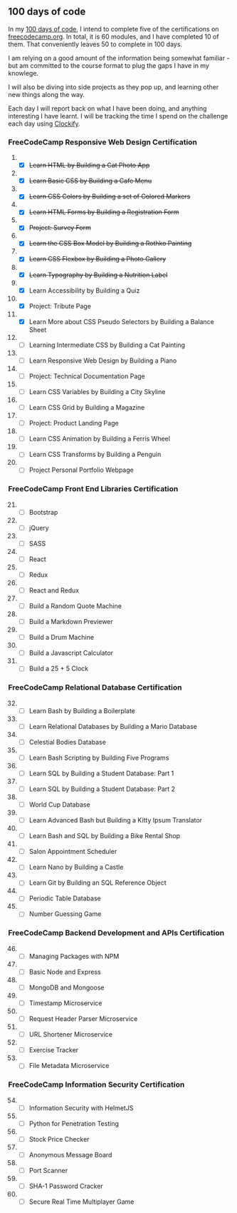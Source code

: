 ## 100 days of code

In my [100 days of code](https://www.100daysofcode.com/), I intend to complete five of the certifications on [freecodecamp.org](https://www.freecodecamp.org/).
In total, it is 60 modules, and I have completed 10 of them. That conveniently leaves 50 to complete in 100 days. 

I am relying on a good amount of the information being somewhat familiar - but am committed to the course format to plug the gaps I have in my knowlege.

I will also be diving into side projects as they pop up, and learning other new things along the way. 

Each day I will report back on what I have been doing, and anything interesting I have learnt. I will be tracking
the time I spend on the challenge each day using [Clockify](https://clockify.me/).

### FreeCodeCamp Responsive Web Design Certification
1. - [x] ~~Learn HTML by Building a Cat Photo App~~
2. - [x] ~~Learn Basic CSS by Building a Cafe Menu~~
3. - [x] ~~Learn CSS Colors by Building a set of Colored Markers~~
4. - [x] ~~Learn HTML Forms by Building a Registration Form~~
5. - [x] ~~Project: Survey Form~~
6. - [x] ~~Learn the CSS Box Model by Building a Rothko Painting~~
7. - [x] ~~Learn CSS Flexbox by Building a Photo Gallery~~
8. - [x] ~~Learn Typography by Building a Nutrition Label~~
9. - [x] Learn Accessibility by Building a Quiz
10. - [x] Project: Tribute Page
11. - [x] Learn More about CSS Pseudo Selectors by Building a Balance Sheet
12. - [ ] Learning Intermediate CSS by Building a Cat Painting
13. - [ ] Learn Responsive Web Design by Building a Piano
14. - [ ] Project: Technical Documentation Page
15. - [ ] Learn CSS Variables by Building a City Skyline
16. - [ ] Learn CSS Grid by Building a Magazine
17. - [ ] Project: Product Landing Page
18. - [ ] Learn CSS Animation by Building a Ferris Wheel
19. - [ ] Learn CSS Transforms by Building a Penguin
20. - [ ] Project Personal Portfolio Webpage

### FreeCodeCamp Front End Libraries Certification
21. - [ ] Bootstrap
22. - [ ] jQuery
23. - [ ] SASS
24. - [ ] React
25. - [ ] Redux
26. - [ ] React and Redux
27. - [ ] Build a Random Quote Machine
28. - [ ] Build a Markdown Previewer
29. - [ ] Build a Drum Machine
30. - [ ] Build a Javascript Calculator
31. - [ ] Build a 25 + 5 Clock

### FreeCodeCamp Relational Database Certification
32. - [ ] Learn Bash by Building a Boilerplate
33. - [ ] Learn Relational Databases by Building a Mario Database
34. - [ ] Celestial Bodies Database
35. - [ ] Learn Bash Scripting by Building Five Programs
36. - [ ] Learn SQL by Building a Student Database: Part 1
37. - [ ] Learn SQL by Building a Student Database: Part 2
38. - [ ] World Cup Database
39. - [ ] Learn Advanced Bash but Building a Kitty Ipsum Translator
40. - [ ] Learn Bash and SQL by Building a Bike Rental Shop
41. - [ ] Salon Appointment Scheduler
42. - [ ] Learn Nano by Building a Castle
43. - [ ] Learn Git by Building an SQL Reference Object
44. - [ ] Periodic Table Database
45. - [ ] Number Guessing Game

### FreeCodeCamp Backend Development and APIs Certification
46. - [ ] Managing Packages with NPM
47. - [ ] Basic Node and Express
48. - [ ] MongoDB and Mongoose
49. - [ ] Timestamp Microservice
50. - [ ] Request Header Parser Microservice
51. - [ ] URL Shortener Microservice
52. - [ ] Exercise Tracker
53. - [ ] File Metadata Microservice

### FreeCodeCamp Information Security Certification
54. - [ ] Information Security with HelmetJS
55. - [ ] Python for Penetration Testing
56. - [ ] Stock Price Checker
57. - [ ] Anonymous Message Board
58. - [ ] Port Scanner
59. - [ ] SHA-1 Password Cracker
60. - [ ] Secure Real Time Multiplayer Game
